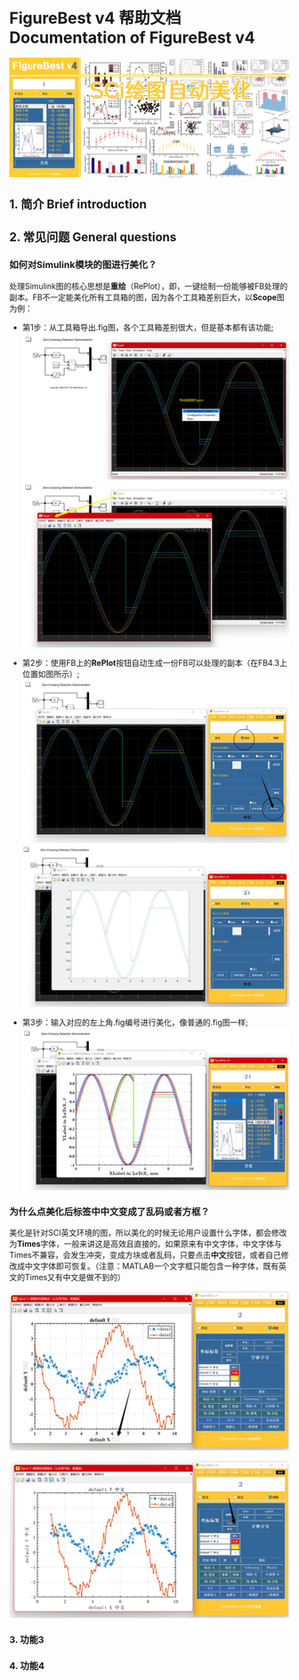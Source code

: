 # FigureBest v4 帮助文档 Documentation of FigureBest v4
![](images/FBV4-公众号封面图.png)

## 1. 简介 Brief introduction

## 2. 常见问题 General questions

### 如何对Simulink模块的图进行美化？

处理Simulink图的核心思想是**重绘**（RePlot），即，一键绘制一份能够被FB处理的副本。FB不一定能美化所有工具箱的图，因为各个工具箱差别巨大，以**Scope**图为例：

- 第1步：从工具箱导出.fig图，各个工具箱差别很大，但是基本都有该功能;
![](images/scope-1.png)
![](images/scope-2.png)

- 第2步：使用FB上的**RePlot**按钮自动生成一份FB可以处理的副本（在FB4.3上位置如图所示）;
![](images/scope-3.png)
![](images/scope-4.png)

- 第3步：输入对应的左上角.fig编号进行美化，像普通的.fig图一样;
![](images/scope-5.png)

### 为什么点美化后标签中中文变成了乱码或者方框？

美化是针对SCI英文环境的图，所以美化的时候无论用户设置什么字体，都会修改为**Times**字体，一般来讲这是高效且直接的。如果原来有中文字体，中文字体与Times不兼容，会发生冲突，变成方块或者乱码，只要点击**中文**按钮，或者自己修改成中文字体即可恢复。（注意：MATLAB一个文字框只能包含一种字体，既有英文的Times又有中文是做不到的）

![](images/chaoOfChinese-1.png)

![](images/chaoOfChinese-2.png)

### 3. 功能3

### 4. 功能4

